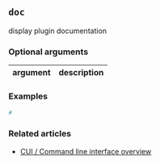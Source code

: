## `doc`
display plugin documentation

### Optional arguments
| argument | description |
| --- | --- |

### Examples
```bash
#
```

### Related articles
* [CUI / Command line interface overview](/CLI)